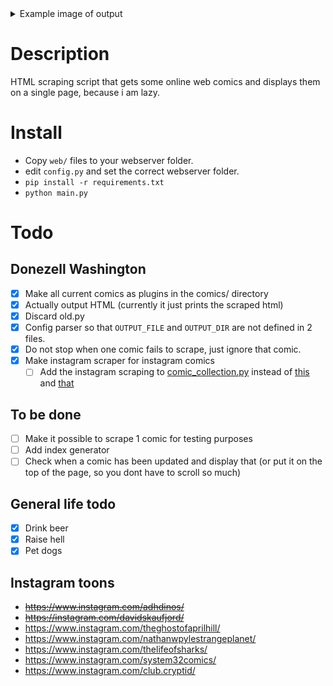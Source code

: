 <details>
<summary>Example image of output</summary>
<img src="https://i.imgur.com/vu7W8aV.png" />
</details>


# Description
HTML scraping script that gets some online web comics and displays them on a single page, because i am lazy.

# Install
- Copy `web/` files to your webserver folder.
- edit `config.py` and set the correct webserver folder.
- `pip install -r requirements.txt`
- `python main.py`

# Todo

## Donezell Washington
- [x] Make all current comics as plugins in the comics/ directory 
- [x] Actually output HTML (currently it just prints the scraped html)
- [x] Discard old.py
- [x] Config parser so that `OUTPUT_FILE` and `OUTPUT_DIR` are not defined in 2 files.
- [x] Do not stop when one comic fails to scrape, just ignore that comic.
- [x] Make instagram scraper for instagram comics
  - [ ] Add the instagram scraping to [comic_collection.py](comic_collection.py) instead of [this](comics/adhdinos.py) and [that](comics/davidskaufjord.py)

## To be done
- [ ] Make it possible to scrape 1 comic for testing purposes
- [ ] Add index generator
- [ ] Check when a comic has been updated and display that (or put it on the top of the page, so you dont have to scroll so much)

## General life todo
- [x] Drink beer
- [x] Raise hell
- [x] Pet dogs

## Instagram toons

- ~~https://www.instagram.com/adhdinos/~~
- ~~https://instagram.com/davidskaufjord/~~
- https://www.instagram.com/theghostofaprilhill/
- https://www.instagram.com/nathanwpylestrangeplanet/
- https://www.instagram.com/thelifeofsharks/
- https://www.instagram.com/system32comics/
- https://www.instagram.com/club.cryptid/
